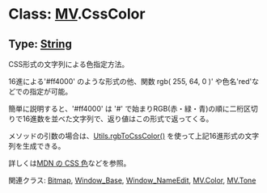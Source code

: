 # Class: [MV](MV.md).CssColor

## Type: [String](String.md)
CSS形式の文字列による色指定方法。

16進による'#ff4000' のような形式の他、関数 rgb( 255, 64, 0 )' や色名'red'などでの指定が可能。

簡単に説明すると、'#ff4000' は '#' で始まりRGB(赤・緑・青)の順に二桁区切りで16進数を並べた文字列で、返り値はこの形式で返ってくる。

メソッドの引数の場合は、[Utils.rgbToCssColor()](Utils.md#static-rgbtocsscolor-r-g-b--mvcsscolor) を使って上記16進形式の文字列を生成できる。

詳しくは[MDN の CSS 色](https://developer.mozilla.org/ja/docs/Web/CSS/CSS_Color)などを参照。


関連クラス: [Bitmap](Bitmap.md), [Window_Base](Window_Base.md), [Window_NameEdit](Window_NameEdit.md), [MV.Color](MV.Color.md), [MV.Tone](MV.Tone.md)



